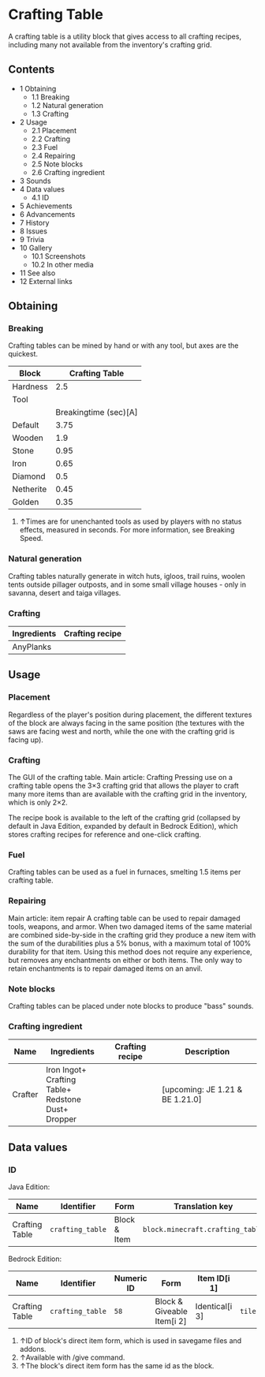 # Crafting Table
A crafting table is a utility block that gives access to all crafting recipes, including many not available from the inventory's crafting grid.

## Contents
- 1 Obtaining
	- 1.1 Breaking
	- 1.2 Natural generation
	- 1.3 Crafting
- 2 Usage
	- 2.1 Placement
	- 2.2 Crafting
	- 2.3 Fuel
	- 2.4 Repairing
	- 2.5 Note blocks
	- 2.6 Crafting ingredient
- 3 Sounds
- 4 Data values
	- 4.1 ID
- 5 Achievements
- 6 Advancements
- 7 History
- 8 Issues
- 9 Trivia
- 10 Gallery
	- 10.1 Screenshots
	- 10.2 In other media
- 11 See also
- 12 External links

## Obtaining
### Breaking
Crafting tables can be mined by hand or with any tool, but axes are the quickest.

| Block     | Crafting Table        |
|-----------|-----------------------|
| Hardness  | 2.5                   |
| Tool      |                       |
|           | Breakingtime (sec)[A] |
| Default   | 3.75                  |
| Wooden    | 1.9                   |
| Stone     | 0.95                  |
| Iron      | 0.65                  |
| Diamond   | 0.5                   |
| Netherite | 0.45                  |
| Golden    | 0.35                  |

1. ↑Times are for unenchanted tools as used by players with no status effects, measured in seconds. For more information, see Breaking Speed.

### Natural generation
Crafting tables naturally generate in witch huts, igloos, trail ruins, woolen tents outside pillager outposts, and in some small village houses - only in savanna, desert and taiga villages.

### Crafting
| Ingredients | Crafting recipe |
|-------------|-----------------|
| AnyPlanks   |                 |

## Usage
### Placement
Regardless of the player's position during placement, the different textures of the block are always facing in the same position (the textures with the saws are facing west and north, while the one with the crafting grid is facing up).

### Crafting
The GUI of the crafting table.
Main article: Crafting
Pressing use on a crafting table opens the 3×3 crafting grid that allows the player to craft many more items than are available with the crafting grid in the inventory, which is only 2×2.

The recipe book is available to the left of the crafting grid (collapsed by default in Java Edition, expanded by default in Bedrock Edition), which stores crafting recipes for reference and one-click crafting.

### Fuel
Crafting tables can be used as a fuel in furnaces, smelting 1.5 items per crafting table.

### Repairing

Main article: item repair
A crafting table can be used to repair damaged tools, weapons, and armor. When two damaged items of the same material are combined side-by-side in the crafting grid they produce a new item with the sum of the durabilities plus a 5% bonus, with a maximum total of 100% durability for that item. Using this method does not require any experience, but removes any enchantments on either or both items. The only way to retain enchantments is to repair damaged items on an anvil.

### Note blocks
Crafting tables can be placed under note blocks to produce "bass" sounds.

### Crafting ingredient
| Name    | Ingredients                                                    | Crafting recipe | Description                      |
|---------|----------------------------------------------------------------|-----------------|----------------------------------|
| Crafter | Iron Ingot+<br/>Crafting Table+<br/>Redstone Dust+<br/>Dropper |                 | ‌[upcoming: JE 1.21 & BE 1.21.0] |

## Data values
### ID
Java Edition:

| Name           | Identifier       | Form         | Translation key                  |
|----------------|------------------|--------------|----------------------------------|
| Crafting Table | `crafting_table` | Block & Item | `block.minecraft.crafting_table` |

Bedrock Edition:

| Name           | Identifier       | Numeric ID | Form                       | Item ID[i 1]   | Translation key            |
|----------------|------------------|------------|----------------------------|----------------|----------------------------|
| Crafting Table | `crafting_table` | `58`       | Block & Giveable Item[i 2] | Identical[i 3] | `tile.crafting_table.name` |

1. ↑ID of block's direct item form, which is used in savegame files and addons.
2. ↑Available with /give command.
3. ↑The block's direct item form has the same id as the block.


